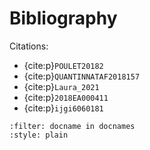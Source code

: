# Bibliography

Citations:
- {cite:p}`POULET20182`
- {cite:p}`QUANTINNATAF2018157`
- {cite:p}`Laura_2021`
- {cite:p}`2018EA000411`
- {cite:p}`ijgi6060181`


```{bibliography}
:filter: docname in docnames
:style: plain
```
